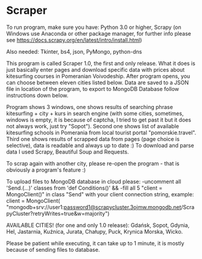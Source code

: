 # Scraper
To run program, make sure you have: Python 3.0 or higher, Scrapy (on Windows use Anaconda or other package manager, for further info please see https://docs.scrapy.org/en/latest/intro/install.html)

Also needed: Tkinter, bs4, json, PyMongo, python-dns

This program is called Scraper 1.0, the first and only release. What it does is just basically enter pages and download specific data with prices about kitesurfing courses in Pomeranian Voivodeship. After program opens, you can choose between eleven cities listed below. Data are saved to a JSON file in location of the program, to export to MongoDB Database follow instructions down below.

Program shows 3 windows, one shows results of searching phrase kitesurfing + city + kurs in search engine (with some cities, sometimes, windows is empty, it is because of captcha, I tried to get past it but it does not always work, just try "Sopot"). Second one shows list of available kitesurfing schools in Pomerania from local tourist portal "pomorskie.travel". Third one shows results of scrapped data from pages (page choice is selective), data is readable and always up to date :) To download and parse data I used Scrapy, Beautiful Soup and Requests.

To scrap again with another city, please re-open the program - that is obviously a program's feature :)

To upload files to MongoDB database in cloud please: -uncomment all 'Send.(...)' classes from 'def Conditions()' && -fill all 5 "client = MongoClient()" in class "Send" with your client connection string, example: client = MongoClient( "mongodb+srv://user1:password1@scrapycluster.3ojmw.mongodb.net/ScrapyCluster?retryWrites=true&w=majority")

AVAILABLE CITIES! (for one and only 1.0 release): Gdańsk, Sopot, Gdynia, Hel, Jastarnia, Kuźnica, Jurata, Chałupy, Puck, Krynica Morska, Wicko.

Please be patient while executing, it can take up to 1 minute, it is mostly because of sending files to database.
